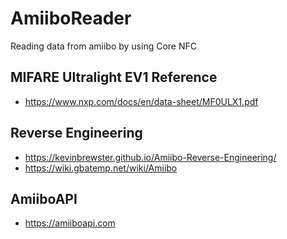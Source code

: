 # AmiiboReader
Reading data from amiibo by using Core NFC

## MIFARE Ultralight EV1 Reference
- https://www.nxp.com/docs/en/data-sheet/MF0ULX1.pdf

## Reverse Engineering
- https://kevinbrewster.github.io/Amiibo-Reverse-Engineering/
- https://wiki.gbatemp.net/wiki/Amiibo

## AmiiboAPI
- https://amiiboapi.com

